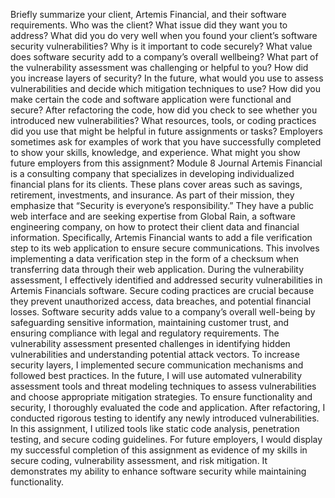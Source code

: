 Briefly summarize your client, Artemis Financial, and their software requirements. Who was the client? What issue did they want you to address?
What did you do very well when you found your client’s software security vulnerabilities? Why is it important to code securely? What value does software security add to a company’s overall wellbeing?
What part of the vulnerability assessment was challenging or helpful to you?
How did you increase layers of security? In the future, what would you use to assess vulnerabilities and decide which mitigation techniques to use?
How did you make certain the code and software application were functional and secure? After refactoring the code, how did you check to see whether you introduced new vulnerabilities?
What resources, tools, or coding practices did you use that might be helpful in future assignments or tasks?
Employers sometimes ask for examples of work that you have successfully completed to show your skills, knowledge, and experience. What might you show future employers from this assignment?
Module 8 Journal
Artemis Financial is a consulting company that specializes in developing individualized financial plans for its clients. These plans cover areas such as savings, retirement, investments, and insurance. As part of their mission, they emphasize that “Security is everyone’s responsibility.” They have a public web interface and are seeking expertise from Global Rain, a software engineering company, on how to protect their client data and financial information. Specifically, Artemis Financial wants to add a file verification step to its web application to ensure secure communications. This involves implementing a data verification step in the form of a checksum when transferring data through their web application.
During the vulnerability assessment, I effectively identified and addressed security vulnerabilities in Artemis Financials software. Secure coding practices are crucial because they prevent unauthorized access, data breaches, and potential financial losses. Software security adds value to a company’s overall well-being by safeguarding sensitive information, maintaining customer trust, and ensuring compliance with legal and regulatory requirements.
The vulnerability assessment presented challenges in identifying hidden vulnerabilities and understanding potential attack vectors. To increase security layers, I implemented secure communication mechanisms and followed best practices. In the future, I will use automated vulnerability assessment tools and threat modeling techniques to assess vulnerabilities and choose appropriate mitigation strategies.
To ensure functionality and security, I thoroughly evaluated the code and application. After refactoring, I conducted rigorous testing to identify any newly introduced vulnerabilities. In this assignment, I utilized tools like static code analysis, penetration testing, and secure coding guidelines.
For future employers, I would display my successful completion of this assignment as evidence of my skills in secure coding, vulnerability assessment, and risk mitigation. It demonstrates my ability to enhance software security while maintaining functionality.

